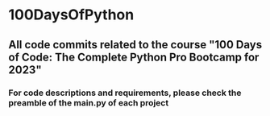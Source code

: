 # 100DaysOfPython

## All code commits related to the course "100 Days of Code: The Complete Python Pro Bootcamp for 2023"
### For code descriptions and requirements, please check the preamble of the main.py of each project
